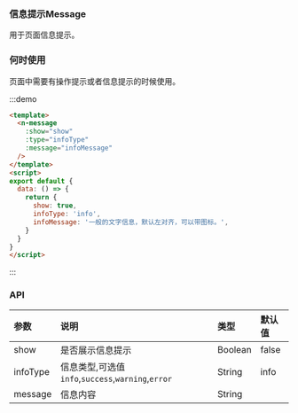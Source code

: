 
### 信息提示Message

用于页面信息提示。

### 何时使用

页面中需要有操作提示或者信息提示的时候使用。

:::demo
```html
<template>
  <n-message
    :show="show"
    :type="infoType"
    :message="infoMessage"
  />
</template>
<script>
export default {
  data: () => {
    return {
      show: true,
      infoType: 'info',
      infoMessage: '一般的文字信息，默认左对齐，可以带图标。',
    }
  }
}
</script>
```
:::

### API

| 参数 | 说明 | 类型 | 默认值 |
| :--- | :--- | :--- | :--- |
| show | 是否展示信息提示 | Boolean | false |
| infoType | 信息类型,可选值`info`,`success`,`warning`,`error` | String | info |
| message    | 信息内容 | String     |  |